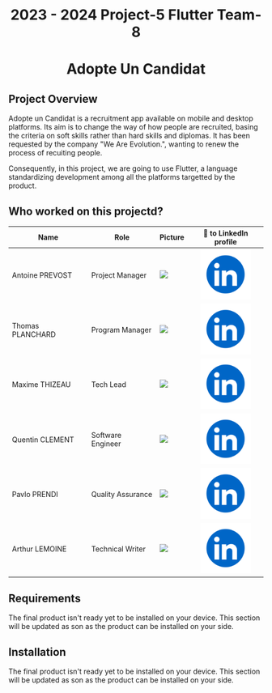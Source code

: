 # <div align="center">2023 - 2024 Project-5 Flutter Team-8</div>

# <div align="center">Adopte Un Candidat</div>

## Project Overview

Adopte un Candidat is a recruitment app available on mobile and desktop platforms. Its aim is to change the way of how people are recruited, basing the criteria on soft skills rather than hard skills and diplomas. It has been requested by the company "We Are Evolution.", wanting to renew the process of recuiting people.

Consequently, in this project, we are going to use Flutter, a language standardizing development among all the platforms targetted by the product.

## Who worked on this projectd?

| Name             | Role              | Picture                                                                       | 🔗 to LinkedIn profile                                                                                                                                                     |
| ---------------- | ----------------- | ----------------------------------------------------------------------------- | ------------------------------------------------------------------------------------------------------------------------------------------------------------------------- |
| Antoine PREVOST  | Project Manager   | <img src="https://avatars.githubusercontent.com/u/81081224?v=4" width=200 />  | <center>[<img src="documents/management/pictures/linkedin.png" alt="LinkedIn" style="width:100px">](https://www.linkedin.com/in/antoine-prevost-dev)</center>             |
| Thomas PLANCHARD | Program Manager   | <img src="https://avatars.githubusercontent.com/u/91249646?v=4" width=200 />  | <center>[<img src="documents/management/pictures/linkedin.png" alt="LinkedIn" style="width:100px">](https://www.linkedin.com/in/thomas-planchard-461782221/)</center>     |
| Maxime THIZEAU   | Tech Lead         | <img src="https://avatars.githubusercontent.com/u/145995586?v=4" width=200 /> | <center>[<img src="documents/management/pictures/linkedin.png" alt="LinkedIn" style="width:100px">](https://www.linkedin.com/in/maxime-thizeau-0b311a293/)</center>       |
| Quentin CLEMENT  | Software Engineer | <img src="https://avatars.githubusercontent.com/u/91249878?v=4" width=200 />  | <center>[<img src="documents/management/pictures/linkedin.png" alt="LinkedIn" style="width:100px">](https://www.linkedin.com/in/quentin-cl%C3%A9ment-939110221/)</center> |
| Pavlo PRENDI     | Quality Assurance | <img src="https://avatars.githubusercontent.com/u/169643790?v=4" width=200 /> | <center>[<img src="documents/management/pictures/linkedin.png" alt="LinkedIn" style="width:100px">](https://www.linkedin.com/in/pavlo-prendi-674777309/)</center>         |
| Arthur LEMOINE   | Technical Writer  | <img src="https://avatars.githubusercontent.com/u/91249827?v=4" width=200 />  | <center>[<img src="documents/management/pictures/linkedin.png" alt="LinkedIn" style="width:100px">](https://www.linkedin.com/in/arthur-lemoine-4b9782221/)</center>       |

## Requirements

The final product isn't ready yet to be installed on your device. This section will be updated as son as the product can be installed on your side.

## Installation

The final product isn't ready yet to be installed on your device. This section will be updated as son as the product can be installed on your side.

